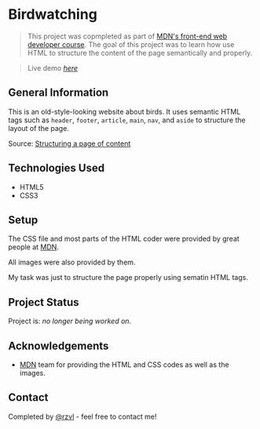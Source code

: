 # Birdwatching

> This project was copmpleted as part of [MDN's front-end web developer course](https://developer.mozilla.org/en-US/docs/Learn/HTML/Introduction_to_HTML/Structuring_a_page_of_content).
The goal of this project was to learn how use HTML to structure the content of
the page semantically and properly.

> Live demo [_here_](https://rzvl.github.io/birdwatching/)


## General Information

This is an old-style-looking website about birds. It uses semantic HTML tags
such as `header`, `footer`, `article`, `main`, `nav`, and `aside` to structure 
the layout of the page.

Source: [Structuring a page of content](https://developer.mozilla.org/en-US/docs/Learn/HTML/Introduction_to_HTML/Structuring_a_page_of_content)


## Technologies Used

- HTML5
- CSS3


## Setup

The CSS file and most parts of the HTML coder were provided by great people at 
[MDN](https://developer.mozilla.org/).

All images were also provided by them.

My task was just to structure the page properly using sematin HTML tags.


## Project Status

Project is: _no longer being worked on_.


## Acknowledgements

- [MDN](https://developer.mozilla.org/) team for providing the HTML and CSS 
codes as well as the images.


## Contact
Completed by [@rzvl](https://github.com/rzvl) - feel free to contact me!

